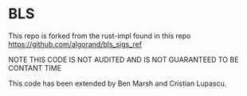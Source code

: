 # BLS

This repo is forked from the rust-impl found in this repo https://github.com/algorand/bls_sigs_ref

NOTE THIS CODE IS NOT AUDITED AND IS NOT GUARANTEED TO BE CONTANT TIME

This code has been extended by Ben Marsh and Cristian Lupascu.
